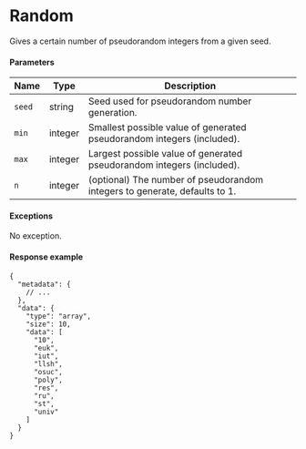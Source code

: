 # Random

Gives a certain number of pseudorandom integers from a given seed.

#### Parameters
| Name   | Type    | Description                                                                |
|--------|---------|----------------------------------------------------------------------------|
| `seed` | string  | Seed used for pseudorandom number generation.                              |
| `min`  | integer | Smallest possible value of generated pseudorandom integers (included).     |
| `max`  | integer | Largest possible value of generated pseudorandom integers (included).      |
| `n`    | integer | (optional) The number of pseudorandom integers to generate, defaults to 1. |

#### Exceptions

No exception.

#### Response example

```json5
{
  "metadata": {
    // ...
  },
  "data": {
    "type": "array",
    "size": 10,
    "data": [
      "10",
      "euk",
      "iut",
      "llsh",
      "osuc",
      "poly",
      "res",
      "ru",
      "st",
      "univ"
    ]
  }
}
```
